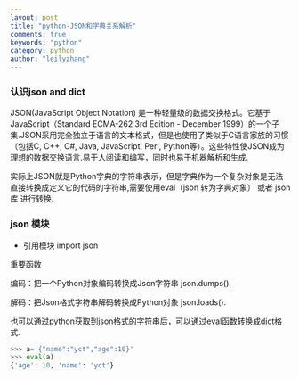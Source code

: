 ```yaml
---
layout: post
title: "python-JSON和字典关系解析"
comments: true
keywords: "python"
category: python
author: "leilyzhang"
---
```


### 认识json and dict
JSON(JavaScript Object Notation) 是一种轻量级的数据交换格式。它基于JavaScript（Standard ECMA-262 3rd Edition - December 1999）的一个子集.JSON采用完全独立于语言的文本格式，但是也使用了类似于C语言家族的习惯（包括C, C++, C#, Java, JavaScript, Perl, Python等）。这些特性使JSON成为理想的数据交换语言.易于人阅读和编写，同时也易于机器解析和生成.

实际上JSON就是Python字典的字符串表示，但是字典作为一个复杂对象是无法直接转换成定义它的代码的字符串,需要使用eval（json 转为字典对象） 或者 json库 进行转换.


### json 模块

- 引用模块 import json 

重要函数

编码：把一个Python对象编码转换成Json字符串   json.dumps().

解码：把Json格式字符串解码转换成Python对象   json.loads().

也可以通过python获取到json格式的字符串后，可以通过eval函数转换成dict格式.

```python
>>> a='{"name":"yct","age":10}'
>>> eval(a)
{'age': 10, 'name': 'yct'}
```
